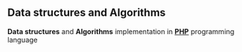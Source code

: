 ## Data structures and Algorithms

**Data structures** and **Algorithms** implementation in **[PHP](https://php.net)** programming language
